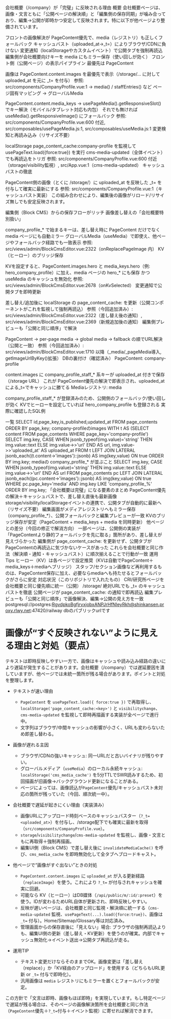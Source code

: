 会社概要（/company）が「完璧」に反映される理由
概要
会社概要ページは、画像・文言ともに「公開ページの解決順」と「編集側の保存同期」が噛み合っており、編集→公開が即時かつ安定して反映されます。特に以下が他ページより整備されています。

フロントの画像解決が PageContent優先で、media（レジストリ）も正しくフォールバック
キャッシュバスト（uploaded_at→_t=）によりブラウザ/CDNに負けない
変更通知（localStorageやカスタムイベント）で公開タブを強制再読込
編集側が会社概要向けキーを media にもミラー保存（使い回しが効く）
フロント側（公開ページ）の表示パイプライン
最優先は PageContent

画像は PageContent.content.images を最優先で表示（/storage/... に対して uploaded_at を元に _t= を付与）
参照: src/components/CompanyProfile.vue:1 → media() / staffEntries() など
ページ固有マッピング → グローバルMedia

PageContent.content.media_keys → usePageMedia().getResponsiveSlot() でキー解決（モバイル/タブレット対応も内包）
それでも無ければ useMedia().getResponsiveImage() にフォールバック
参照: src/components/CompanyProfile.vue:600 付近, src/composables/usePageMedia.js:1, src/composables/useMedia.js:1
変更検知と再読み込み（リサイズ不要）

localStorage page_content_cache:company-profile を監視して usePageText.load({force:true}) を実行
cms-media-updated（全体イベント）でも再読込をトリガ
参照: src/components/CompanyProfile.vue:600 付近（storage/visibility監視）, src/App.vue:1（cms-media-updated）
キャッシュバストの徹底

PageContent側の画像（とくに /storage/）に uploaded_at を反映した _t= を付与して確実に最新にする
参照: src/components/CompanyProfile.vue:1（キャッシュバスト実装）
この組み合わせにより、編集後の画像がリロード/リサイズ無しでも安定反映されます。

編集側（Block CMS）からの保存フローがリッチ
画像差し替えの「会社概要特別扱い」

company_profile_* で始まるキーは、差し替え時に PageContent だけでなく media ページにも自動ミラー
グローバルMedia（useMedia）で即使え、他ページやフォールバック経路でも一致表示
参照: src/views/admin/BlockCmsEditor.vue:2322（onReplacePageImage 内）
KV（ヒーロー）のブリッジ保存

KVを設定すると、PageContent.images.hero と media_keys.hero（例: hero_company_profile）に加え、media ページの hero_* にも保存
かつ useMedia のキャッシュを無効化
参照: src/views/admin/BlockCmsEditor.vue:2678（onKvSelected）
変更通知で公開タブを即時更新

差し替え/追加後に localStorage の page_content_cache:<pageKey> を更新（公開コンポーネントがこれを監視して強制再読込）
参照（今回追加済み）: src/views/admin/BlockCmsEditor.vue:2322（差し替え後の通知）, src/views/admin/BlockCmsEditor.vue:2369（新規追加後の通知）
編集側プレビューも「公開と同じ順序」で解決

PageContent → per-page media → global media → fallback の順でURL解決（公開と一致）
参照（今回追加済み）: src/views/admin/BlockCmsEditor.vue:1710 以降（_media/_pageMedia導入, getImageUrlByKey()拡張）
DBの裏付け（確認済み）
PageContent: company-profile

content.images に company_profile_staff_* 系キーが uploaded_at 付きで保存（/storage URL）
これが PageContent優先の解決で即表示され、uploaded_atによる_t=でキャッシュに勝てる
Mediaレジストリ: media

company_profile_staff_* が登録済みのため、公開側のフォールバック/使い回しが効く
KVでヒーローを設定していれば hero_company_profile も登録される
実際に確認したSQL例

一覧
SELECT id,page_key,is_published,updated_at FROM page_contents ORDER BY page_key;
company-profileのimages
WITH t AS (SELECT content FROM page_contents WHERE page_key='company-profile') SELECT img.key, CASE WHEN jsonb_typeof(img.value)='string' THEN img.value::text ELSE img.value->>'url' END AS url, img.value->>'uploaded_at' AS uploaded_at FROM t LEFT JOIN LATERAL jsonb_each((t.content->'images')::jsonb) AS img(key,value) ON true ORDER BY img.key;
mediaの company_profile_* が並ぶこと
SELECT img.key, CASE WHEN jsonb_typeof(img.value)='string' THEN img.value::text ELSE img.value->>'url' END AS url FROM page_contents pc LEFT JOIN LATERAL jsonb_each((pc.content->'images')::jsonb) AS img(key,value) ON true WHERE pc.page_key='media' AND img.key LIKE 'company_profile_%' ORDER BY img.key;
「会社概要は完璧」になる要素のまとめ
PageContent優先の解決＋キャッシュバストで、差し替え直後も最新画像
storage/visibility/localStorageイベントの連携で、公開タブが自動的に最新へ（リサイズ不要）
編集画面がメディアレジストリへもミラー保存（company_profile_*）、公開フォールバックと編集プレビューが一致
KVのブリッジ保存が安定（PageContent + media_keys + media を同時更新）
他ページとの差分（今回の修正で解消方向）
一部ページは、公開側の実装が「PageContentより静的フォールバックを先に取る」箇所があり、差し替えが見えづらかった
編集側が page_content_cache:<key> を更新せず、公開タブがPageContentの再読込に気づかないケースがあった
これらを会社概要と同じ作法（解決順・通知・キャッシュバスト）に順次揃えることで行動が一致
運用Tips
ヒーロー（KV）は各ページで設定推奨（KVは自動でPageContent＋media_keys＋mediaへブリッジ）
スタッフ/セクション画像など再利用するものは、PageContent保存に加え、必要ならmediaへも持たせるとフォールバックがさらに安定
対応状況（このリポジトリで入れたもの）
CRI/研究所ページを会社概要と同じ優先順に統一（公開）
/storage/ 絶対URLでも _t= のキャッシュバストを徹底
公開ページが page_content_cache:<pageKey> の通知で即再読込
編集プレビューも「公開と同じ順序」で画像解決、編集→公開の見え方を一致
postgresql://postgres:RgvdpkoBgfjrvxjobxANPJrHfNIeyRkh@shinkansen.proxy.rlwy.net:47420/railway
dbのパブリックurlです

# 画像が“すぐ反映されない”ように見える理由と対処（要点）

テキストは即時反映しやすい一方で、画像はキャッシュや読み込み経路の違いにより遅延が発生することがあります。会社概要（/company）では遅延要因を潰していますが、他ページでは未統一箇所が残る場合があります。ポイントと対処を整理します。

- テキストが速い理由
  - `PageContent` を `usePageText.load({ force:true })` で再取得し、`localStorage('page_content_cache:<key>')` と `visibilitychange`、`cms-media-updated` を監視して即時再描画する実装が全ページで進行中。
  - 文字列はブラウザ/中間キャッシュの影響が小さく、URLも変わらないため即差し替わる。

- 画像が遅れる主因
  - ブラウザ/CDNの強いキャッシュ: 同一URLだと古いバイナリが残りやすい。
  - グローバルメディア（`useMedia`）のローカル永続キャッシュ: `localStorage('cms_media_cache')` を5分TTLでSWR読みするため、初回描画が旧画像→バックグラウンド更新になることがある。
  - ページによっては、画像読込が`PageContent`優先/キャッシュバスト未対応の箇所が残っていた（今回、順次統一中）。

- 会社概要で遅延が起きにくい理由（実装済み）
  - 画像URLにアップロード時刻ベースのキャッシュバスター（`?_t=<uploaded_at>`）を付与し、/storage配下でも確実に最新を取得（`src/components/CompanyProfile.vue`）。
  - `storage`/`visibilitychange`/`cms-media-updated` を監視し、画像・文言ともに再取得＋強制再描画。
  - 編集UI側（Block CMS）で差し替え後に `invalidateMediaCache()` を呼び、`cms_media_cache` を即時無効化して全タブへブロードキャスト。

- 他ページで“画像がすぐ出ない”ときの対処
  - `PageContent.content.images` に `uploaded_at` が入る更新経路（`replaceImage`）を使う。これにより `?_t=` が付与されキャッシュを確実に回避。
  - 可能なら KV（ヒーロー）はDB媒体（`/api/public/m/:id/:preset`）を使う。IDが変わるためURL自体が更新され、即時反映しやすい。
  - 反映が遅いページは、会社概要と同じ監視・解決順に統一する（`cms-media-updated` 監視、`usePageText(...).load({force:true})`、画像は `_t=` 付与）。Home/Sitemap/Glossary等は対応済み。
  - 管理画面からの保存直後に「見えない」場合: ブラウザの強制再読込よりも、編集UI側の更新（差し替え・KV更新）を使うのが確実。内部でキャッシュ無効化→イベント送出→公開タブ再読込が走る。

- 運用TIP
  - テキスト変更だけならそのままでOK。画像変更は「差し替え（replace）」か「KV経由のアップロード」を使用する（どちらもURL更新 or `_t=` 付与で即時化）。
  - 汎用画像は `media` レジストリにもミラーを置くとフォールバックが安定。

この方針で「文言は即時、画像もほぼ即時」を実現しています。もし特定ページで遅延が残る場合は、そのページの画像解決箇所を会社概要と同じ作法（`PageContent`優先＋`?_t=`付与＋イベント監視）に寄せれば解消できます。
